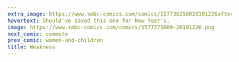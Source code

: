 ```yaml
---
extra_image: https://www.smbc-comics.com/comics/157738256020191226after.png
hovertext: Should've saved this one for New Year's.
image: https://www.smbc-comics.com/comics/1577375809-20191226.png
next_comic: commute
prev_comic: women-and-children
title: Weakness
---
```


